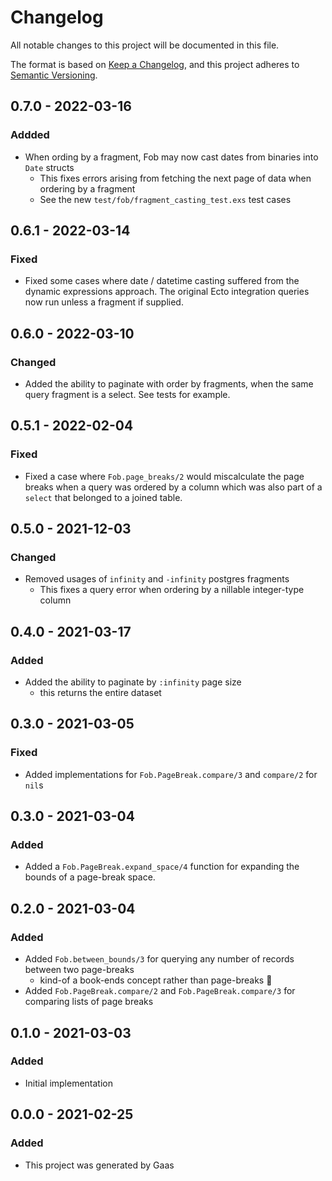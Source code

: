 # Changelog

All notable changes to this project will be documented in this file.

The format is based on [Keep a
Changelog](https://keepachangelog.com/en/1.0.0/), and this project adheres to
[Semantic Versioning](https://semver.org/spec/v2.0.0.html).

## 0.7.0 - 2022-03-16

### Addded

- When ording by a fragment, Fob may now cast dates from binaries into
  `Date` structs
    - This fixes errors arising from fetching the next page of data when
      ordering by a fragment
    - See the new `test/fob/fragment_casting_test.exs` test cases

## 0.6.1 - 2022-03-14

### Fixed

- Fixed some cases where date / datetime casting suffered from the dynamic
  expressions approach. The original Ecto integration queries now run unless a
  fragment if supplied.

## 0.6.0 - 2022-03-10

### Changed

- Added the ability to paginate with order by fragments, when the same query
  fragment is a select. See tests for example.

## 0.5.1 - 2022-02-04

### Fixed

- Fixed a case where `Fob.page_breaks/2` would miscalculate the page breaks
  when a query was ordered by a column which was also part of a `select`
  that belonged to a joined table.

## 0.5.0 - 2021-12-03

### Changed

- Removed usages of `infinity` and `-infinity` postgres fragments
    - This fixes a query error when ordering by a nillable integer-type column

## 0.4.0 - 2021-03-17

### Added

- Added the ability to paginate by `:infinity` page size
    - this returns the entire dataset

## 0.3.0 - 2021-03-05

### Fixed

- Added implementations for `Fob.PageBreak.compare/3` and `compare/2` for `nil`s

## 0.3.0 - 2021-03-04

### Added

- Added a `Fob.PageBreak.expand_space/4` function for expanding the bounds of
  a page-break space.

## 0.2.0 - 2021-03-04

### Added

- Added `Fob.between_bounds/3` for querying any number of records between two
  page-breaks
    - kind-of a book-ends concept rather than page-breaks :thinking:
- Added `Fob.PageBreak.compare/2` and `Fob.PageBreak.compare/3` for comparing
  lists of page breaks

## 0.1.0 - 2021-03-03

### Added

- Initial implementation

## 0.0.0 - 2021-02-25

### Added

- This project was generated by Gaas

<!-- # Generated by Elixir.Gaas.Generators.Simple.Library.Changelog -->
